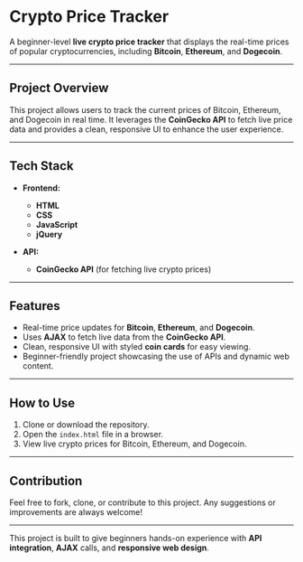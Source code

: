 # Crypto Price Tracker

A beginner-level **live crypto price tracker** that displays the real-time prices of popular cryptocurrencies, including **Bitcoin**, **Ethereum**, and **Dogecoin**.

---

## Project Overview

This project allows users to track the current prices of Bitcoin, Ethereum, and Dogecoin in real time. It leverages the **CoinGecko API** to fetch live price data and provides a clean, responsive UI to enhance the user experience.

---

## Tech Stack

- **Frontend:**  
  - **HTML**  
  - **CSS**  
  - **JavaScript**  
  - **jQuery**

- **API:**  
  - **CoinGecko API** (for fetching live crypto prices)

---

## Features

- Real-time price updates for **Bitcoin**, **Ethereum**, and **Dogecoin**.
- Uses **AJAX** to fetch live data from the **CoinGecko API**.
- Clean, responsive UI with styled **coin cards** for easy viewing.
- Beginner-friendly project showcasing the use of APIs and dynamic web content.

---

## How to Use

1. Clone or download the repository.
2. Open the `index.html` file in a browser.
3. View live crypto prices for Bitcoin, Ethereum, and Dogecoin.

---

## Contribution

Feel free to fork, clone, or contribute to this project. Any suggestions or improvements are always welcome!

---

This project is built to give beginners hands-on experience with **API integration**, **AJAX** calls, and **responsive web design**.

